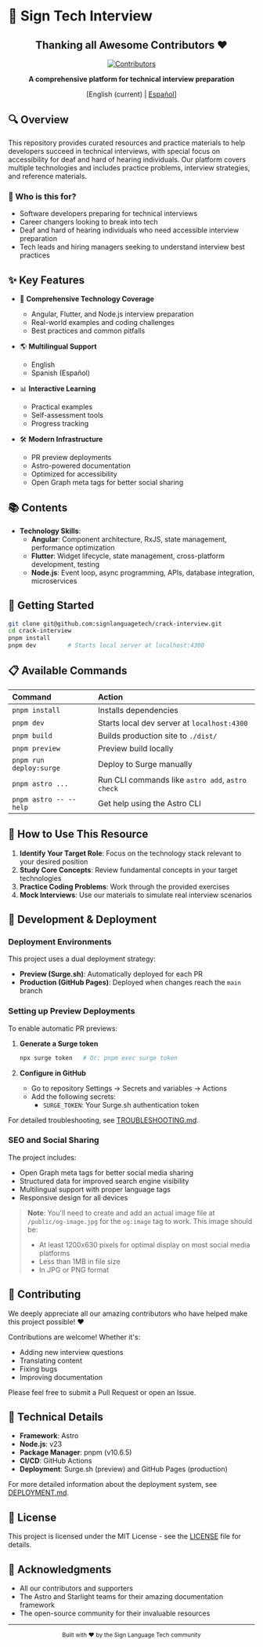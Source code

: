 # 🚀 Sign Tech Interview

<div align="center">

## Thanking all Awesome Contributors :heart:

[![Contributors](https://contrib.rocks/image?repo=signlanguagetech/crack-interview)](https://github.com/signlanguagetech/crack-interview/graphs/contributors)

**A comprehensive platform for technical interview preparation**

[English (current) | [Español](README.es.md)]

</div>

## 🔍 Overview

This repository provides curated resources and practice materials to help developers succeed in technical interviews, with special focus on accessibility for deaf and hard of hearing individuals. Our platform covers multiple technologies and includes practice problems, interview strategies, and reference materials.

### 💼 Who is this for?

- Software developers preparing for technical interviews
- Career changers looking to break into tech
- Deaf and hard of hearing individuals who need accessible interview preparation
- Tech leads and hiring managers seeking to understand interview best practices

## ✨ Key Features

- 📱 **Comprehensive Technology Coverage**
  - Angular, Flutter, and Node.js interview preparation
  - Real-world examples and coding challenges
  - Best practices and common pitfalls

- 🌎 **Multilingual Support**
  - English
  - Spanish (Español)

- 📊 **Interactive Learning**
  - Practical examples
  - Self-assessment tools
  - Progress tracking

- 🛠️ **Modern Infrastructure**
  - PR preview deployments
  - Astro-powered documentation
  - Optimized for accessibility
  - Open Graph meta tags for better social sharing

## 📚 Contents

- **Technology Skills**:
  - **Angular**: Component architecture, RxJS, state management, performance optimization
  - **Flutter**: Widget lifecycle, state management, cross-platform development, testing
  - **Node.js**: Event loop, async programming, APIs, database integration, microservices

## 🚦 Getting Started

```bash
git clone git@github.com:signlanguagetech/crack-interview.git
cd crack-interview
pnpm install
pnpm dev         # Starts local server at localhost:4300
```

## 📋 Available Commands

| Command                | Action                                           |
| :--------------------- | :----------------------------------------------- |
| `pnpm install`         | Installs dependencies                            |
| `pnpm dev`             | Starts local dev server at `localhost:4300`      |
| `pnpm build`           | Builds production site to `./dist/`              |
| `pnpm preview`         | Preview build locally                            |
| `pnpm run deploy:surge`| Deploy to Surge manually                         |
| `pnpm astro ...`       | Run CLI commands like `astro add`, `astro check` |
| `pnpm astro -- --help` | Get help using the Astro CLI                     |

## 📖 How to Use This Resource

1. **Identify Your Target Role**: Focus on the technology stack relevant to your desired position
2. **Study Core Concepts**: Review fundamental concepts in your target technologies
3. **Practice Coding Problems**: Work through the provided exercises
4. **Mock Interviews**: Use our materials to simulate real interview scenarios

## 🔄 Development & Deployment

### Deployment Environments

This project uses a dual deployment strategy:
- **Preview (Surge.sh)**: Automatically deployed for each PR
- **Production (GitHub Pages)**: Deployed when changes reach the `main` branch

### Setting up Preview Deployments

To enable automatic PR previews:

1. **Generate a Surge token**
   ```bash
   npx surge token   # Or: pnpm exec surge token
   ```

2. **Configure in GitHub**
   - Go to repository Settings → Secrets and variables → Actions
   - Add the following secrets:
     - `SURGE_TOKEN`: Your Surge.sh authentication token

For detailed troubleshooting, see [TROUBLESHOOTING.md](docs/TROUBLESHOOTING.md).

### SEO and Social Sharing

The project includes:
- Open Graph meta tags for better social media sharing
- Structured data for improved search engine visibility
- Multilingual support with proper language tags
- Responsive design for all devices

> **Note**: You'll need to create and add an actual image file at `/public/og-image.jpg` for the `og:image` tag to work. This image should be:
> - At least 1200x630 pixels for optimal display on most social media platforms
> - Less than 1MB in file size
> - In JPG or PNG format

## 👥 Contributing

We deeply appreciate all our amazing contributors who have helped make this project possible! ❤️

Contributions are welcome! Whether it's:
- Adding new interview questions
- Translating content
- Fixing bugs
- Improving documentation

Please feel free to submit a Pull Request or open an Issue.

## 🔧 Technical Details

- **Framework**: Astro
- **Node.js**: v23
- **Package Manager**: pnpm (v10.6.5)
- **CI/CD**: GitHub Actions
- **Deployment**: Surge.sh (preview) and GitHub Pages (production)

For more detailed information about the deployment system, see [DEPLOYMENT.md](docs/DEPLOYMENT.md).

## 📝 License

This project is licensed under the MIT License - see the [LICENSE](LICENSE) file for details.

## 🙏 Acknowledgments

- All our contributors and supporters
- The Astro and Starlight teams for their amazing documentation framework
- The open-source community for their invaluable resources

---

<div align="center">
  <sub>Built with ❤️ by the Sign Language Tech community</sub>
</div>
